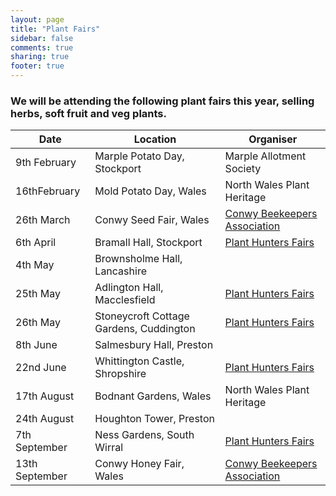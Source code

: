 ```yaml
---
layout: page
title: "Plant Fairs"
sidebar: false
comments: true
sharing: true
footer: true
---
```




<h3 id="plantFairTable">
  We will be attending the following plant fairs this year, selling herbs, soft fruit and veg plants. 
</h3>

Date            |Location                                 |Organiser
---------       |---------------------------------------  |---------
9th February    |Marple Potato Day, Stockport             |Marple Allotment Society
16thFebruary    |Mold Potato Day, Wales                   |North Wales Plant Heritage
26th March      | Conwy Seed Fair, Wales                  |[Conwy Beekeepers Association](http://www.conwybeekeepers.org.uk/)
6th April       | Bramall Hall, Stockport                 |[Plant Hunters Fairs](http://www.planthuntersfairs.co.uk/Venues/bramall_hall.htm)
4th May         | Brownsholme Hall, Lancashire            |
25th May        | Adlington Hall, Macclesfield            |[Plant Hunters Fairs](http://www.planthuntersfairs.co.uk/Venues/adlington_hall.htm)
26th May        | Stoneycroft Cottage Gardens, Cuddington |[Plant Hunters Fairs](http://www.planthuntersfairs.co.uk/Venues/Stonyford_Cottage.htm)
8th June        | Salmesbury Hall, Preston                |
22nd June       | Whittington Castle, Shropshire          |[Plant Hunters Fairs](http://www.planthuntersfairs.co.uk/Venues/whittington_castle.htm)
17th August     | Bodnant Gardens, Wales                  |North Wales Plant Heritage
24th August     | Houghton Tower, Preston                 |
7th September   | Ness Gardens, South Wirral              |[Plant Hunters Fairs](http://www.planthuntersfairs.co.uk/Venues/Ness_autumn.htm)
13th September  | Conwy Honey Fair, Wales                 |[Conwy Beekeepers Association](http://www.conwybeekeepers.org.uk/) 

